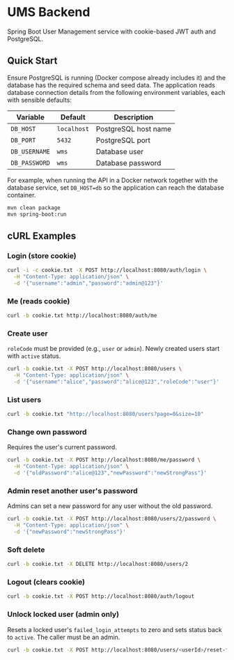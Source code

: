 # UMS Backend

Spring Boot User Management service with cookie-based JWT auth and PostgreSQL.

## Quick Start

Ensure PostgreSQL is running (Docker compose already includes it) and the database has the required schema and seed data.
The application reads database connection details from the following environment variables, each with sensible defaults:

| Variable      | Default    | Description                  |
| ------------- | ---------- | ---------------------------- |
| `DB_HOST`     | `localhost`| PostgreSQL host name         |
| `DB_PORT`     | `5432`     | PostgreSQL port              |
| `DB_USERNAME` | `wms`      | Database user                |
| `DB_PASSWORD` | `wms`      | Database password            |

For example, when running the API in a Docker network together with the database service, set `DB_HOST=db` so the application can reach the database container.

```bash
mvn clean package
mvn spring-boot:run
```

## cURL Examples

### Login (store cookie)
```bash
curl -i -c cookie.txt -X POST http://localhost:8080/auth/login \
  -H "Content-Type: application/json" \
  -d '{"username":"admin","password":"admin@123"}'
```

### Me (reads cookie)
```bash
curl -b cookie.txt http://localhost:8080/auth/me
```

### Create user
`roleCode` must be provided (e.g., `user` or `admin`). Newly created users start with `active` status.
```bash
curl -b cookie.txt -X POST http://localhost:8080/users \
  -H "Content-Type: application/json" \
  -d '{"username":"alice","password":"alice@123","roleCode":"user"}'
```

### List users
```bash
curl -b cookie.txt "http://localhost:8080/users?page=0&size=10"
```

### Change own password
Requires the user's current password.
```bash
curl -b cookie.txt -X POST http://localhost:8080/me/password \
  -H "Content-Type: application/json" \
  -d '{"oldPassword":"alice@123","newPassword":"newStrongPass"}'
```

### Admin reset another user's password
Admins can set a new password for any user without the old password.
```bash
curl -b cookie.txt -X POST http://localhost:8080/users/2/password \
  -H "Content-Type: application/json" \
  -d '{"newPassword":"newStrongPass"}'
```

### Soft delete
```bash
curl -b cookie.txt -X DELETE http://localhost:8080/users/2
```

### Logout (clears cookie)
```bash
curl -b cookie.txt -X POST http://localhost:8080/auth/logout
```

### Unlock locked user (admin only)
Resets a locked user's `failed_login_attempts` to zero and sets status back to `active`. The caller must be an admin.

```bash
curl -b cookie.txt -X POST http://localhost:8080/users/<userId>/reset-failed-attempts
```

